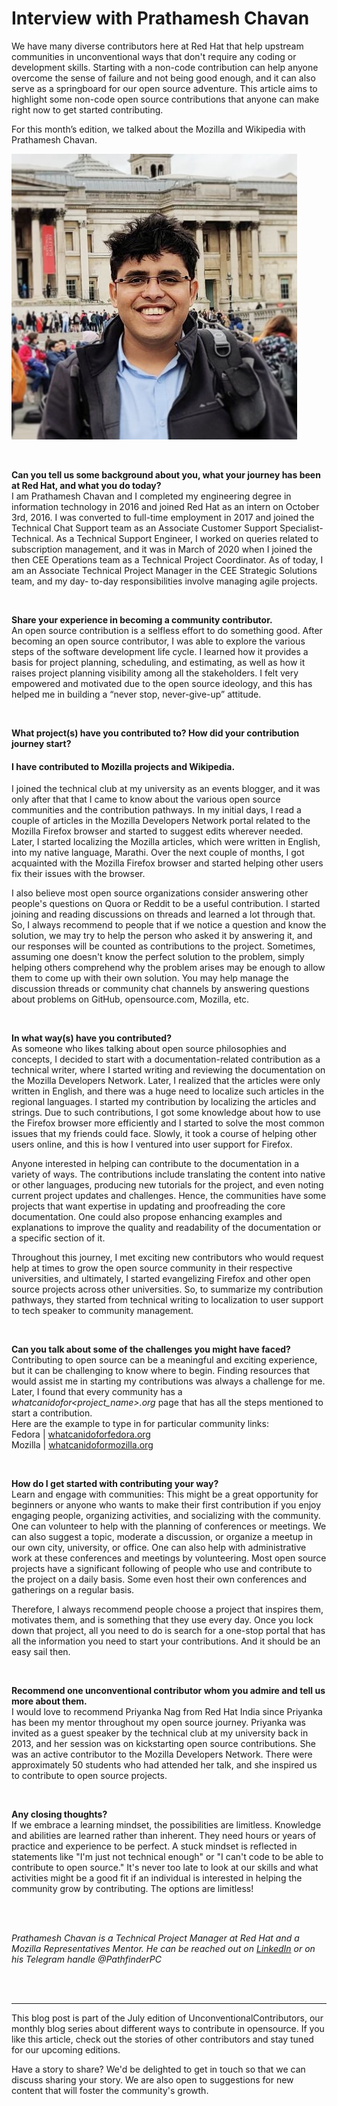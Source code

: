 # Interview with Prathamesh Chavan


We have many diverse contributors here at Red Hat that help upstream communities in unconventional ways that don't require any coding or development skills. Starting with a non-code contribution can help anyone overcome the sense of failure and not being good enough, and it can also serve as a springboard for our open source adventure. This article aims to highlight some non-code open source contributions that anyone can make right now to get started contributing.

For this month’s edition, we talked about the Mozilla and Wikipedia with Prathamesh Chavan.

![DP](/images/unconventionalcontributors/prathameshchavan/prathameshchavan.png#center)

<br/>

**Can you tell us some background about you, what your journey has been at Red Hat, and what you do today?**
<br/>
I am Prathamesh Chavan and I completed my engineering degree in information technology in 2016 and joined Red Hat as an intern on October 3rd, 2016. I was converted to full-time employment in 2017 and joined the Technical Chat Support team as an Associate Customer Support Specialist-Technical. As a Technical Support Engineer, I worked on queries related to subscription management, and it was in March of 2020 when I joined the then CEE Operations team as a Technical Project Coordinator. As of today, I am an Associate Technical Project Manager in the CEE Strategic Solutions team, and my day- to-day responsibilities involve managing agile projects.

<br/>

**Share your experience in becoming a community contributor.**
<br/>
An open source contribution is a selfless effort to do something good. After becoming an open source contributor, I was able to explore the various steps of the software development life cycle. I learned how it provides a basis for project planning, scheduling, and estimating, as well as how it raises project planning visibility among all the stakeholders. I felt very empowered and motivated due to the open source ideology, and this has helped me in building a “never stop, never-give-up” attitude.

<br/>

**What project(s) have you contributed to? How did your contribution journey start?**
<br/>
#### I have contributed to Mozilla projects and Wikipedia.
I joined the technical club at my university as an events blogger, and it was only after that that I came to know about the various open source communities and the contribution pathways.
 In my initial days, I read a couple of articles in the Mozilla Developers Network portal related to the Mozilla Firefox browser and started to suggest edits wherever needed. Later, I started localizing the Mozilla articles, which were written in English, into my native language, Marathi. Over the next couple of months, I got acquainted with the Mozilla Firefox browser and started helping other users fix their issues with the browser.

I also believe most open source organizations consider answering other people's questions on Quora or Reddit to be a useful contribution. I started joining and reading discussions on threads and learned a lot through that. So, I always recommend to people that if we notice a question and know the solution, we may try to help the person who asked it by answering it, and our responses will be counted as contributions to the project. Sometimes, assuming one doesn't know the perfect solution to the problem, simply helping others comprehend why the problem arises may be enough to allow them to come up with their own solution. You may help manage the discussion threads or community chat channels by answering questions about problems on GitHub, opensource.com, Mozilla, etc.

<br/>

**In what way(s) have you contributed?**
<br/>
As someone who likes talking about open source philosophies and concepts, I decided to start with a documentation-related contribution as a technical writer, where I started writing and reviewing the documentation on the Mozilla Developers Network. Later, I realized that the articles were only written in English, and there was a huge need to localize such articles in the regional languages. I started my contribution by localizing the articles and strings. Due to such contributions, I got some knowledge about how to use the Firefox browser more efficiently and I started to solve the most common issues that my friends could face. Slowly, it took a course of helping other users online, and this is how I ventured into user support for Firefox.

Anyone interested in helping can contribute to the documentation in a variety of ways. The contributions include translating the content into native or other languages, producing new tutorials for the project, and even noting current project updates and challenges. Hence, the communities have some projects that want expertise in updating and proofreading the core documentation. One could also propose enhancing examples and explanations to improve the quality and readability of the documentation or a specific section of it.

Throughout this journey, I met exciting new contributors who would request help at times to grow the open source community in their respective universities, and ultimately, I started evangelizing Firefox and other open source projects across other universities. So, to summarize my contribution pathways, they started from technical writing to localization to user support to tech speaker to community management.

<br/>

**Can you talk about some of the challenges you might have faced?**
<br/>
Contributing to open source can be a meaningful and exciting experience, but it can be challenging to know where to begin. Finding resources that would assist me in starting my contributions was always a challenge for me. Later, I found that every community has a *whatcanidofor<project_name>.org* page that has all the steps mentioned to start a contribution.<br/>
Here are the example to type in for particular community links:<br/> 
Fedora | [whatcanidoforfedora.org](https://whatcanidoforfedora.org)<br/>
Mozilla | [whatcanidoformozilla.org](https://whatcanidoformozilla.org)

<br/>

**How do I get started with contributing your way?**
<br/>
Learn and engage with communities: This might be a great opportunity for beginners or anyone who wants to make their first contribution if you enjoy engaging people, organizing activities, and socializing with the community. One can volunteer to help with the planning of conferences or meetings. We can also suggest a topic, moderate a discussion, or organize a meetup in our own city, university, or office. One can also help with administrative work at these conferences and meetings by volunteering. Most open source projects have a significant following of people who use and contribute to the project on a daily basis. Some even host their own conferences and gatherings on a regular basis.

Therefore, I always recommend people choose a project that inspires them, motivates them, and is something that they use every day. Once you lock down that project, all you need to do is search for a one-stop portal that has all the information you need to start your contributions. And it should be an easy sail then.

<br/>

**Recommend one unconventional contributor whom you admire and tell us more about them.**
<br/>
I would love to recommend Priyanka Nag from Red Hat India since Priyanka has been my mentor throughout my open source journey. Priyanka was invited as a guest speaker by the technical club at my university back in 2013, and her session was on kickstarting open source contributions. She was an active contributor to the Mozilla Developers Network. There were approximately 50 students who had attended her talk, and she inspired us to contribute to open source projects.

<br/>

**Any closing thoughts?**
<br/>
If we embrace a learning mindset, the possibilities are limitless. Knowledge and abilities are learned rather than inherent. They need hours or years of practice and experience to be perfect. A stuck mindset is reflected in statements like "I'm just not technical enough" or "I can't code to be able to contribute to open source." It's never too late to look at our skills and what activities might be a good fit if an individual is interested in helping the community grow by contributing. The options are limitless!



<br/>
<br/>

*Prathamesh Chavan is a Technical Project Manager at Red Hat and a Mozilla Representatives Mentor. He can be reached out on [LinkedIn](https://www.linkedin.com/in/prathameshpchavan) or on his Telegram handle @PathfinderPC*

<br/>
<br/>

_________________


This blog post is part of the July edition of UnconventionalContributors, our monthly blog series about different ways to contribute in opensource. If you like this article, check out the stories of other contributors and stay tuned for our upcoming editions. 
<br/>

Have a story to share? We'd be delighted to get in touch so that we can discuss sharing your story. We are also open to suggestions for new content that will foster the community's growth.

